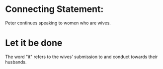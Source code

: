 # Connecting Statement:

Peter continues speaking to women who are wives.

# Let it be done

The word "it" refers to the wives' submission to and conduct towards their husbands.

